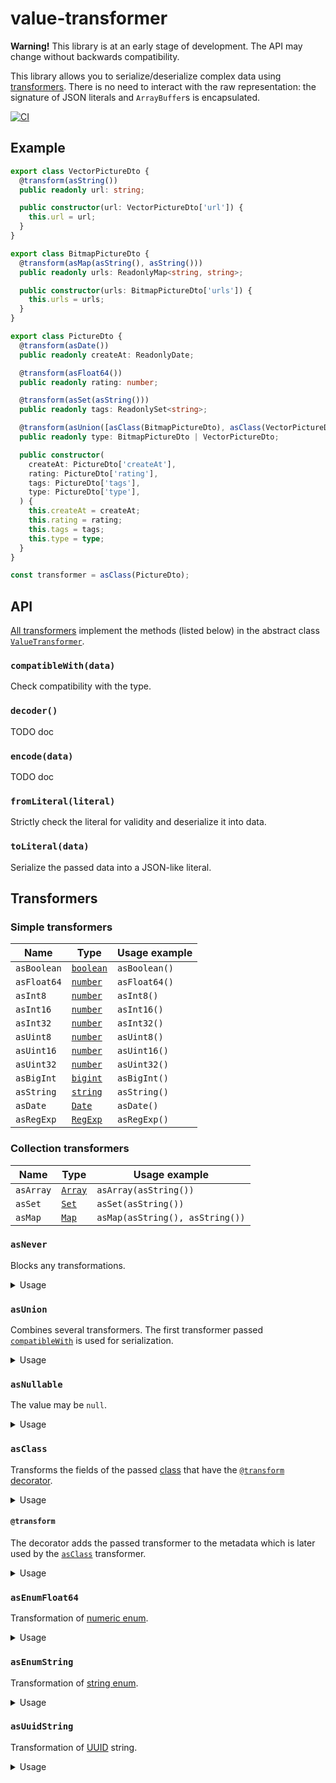 # value-transformer

**Warning!** This library is at an early stage of development. The API may
change without backwards compatibility.

This library allows you to serialize/deserialize complex data using
[transformers](#transformers). There is no need to interact with the raw
representation: the signature of JSON literals and `ArrayBuffer`s is
encapsulated.

[![CI](https://github.com/demensky/value-transformer/actions/workflows/ci.yml/badge.svg)](https://github.com/demensky/value-transformer/actions/workflows/ci.yml)

## Example

```ts
export class VectorPictureDto {
  @transform(asString())
  public readonly url: string;

  public constructor(url: VectorPictureDto['url']) {
    this.url = url;
  }
}

export class BitmapPictureDto {
  @transform(asMap(asString(), asString()))
  public readonly urls: ReadonlyMap<string, string>;

  public constructor(urls: BitmapPictureDto['urls']) {
    this.urls = urls;
  }
}

export class PictureDto {
  @transform(asDate())
  public readonly createAt: ReadonlyDate;

  @transform(asFloat64())
  public readonly rating: number;

  @transform(asSet(asString()))
  public readonly tags: ReadonlySet<string>;

  @transform(asUnion([asClass(BitmapPictureDto), asClass(VectorPictureDto)]))
  public readonly type: BitmapPictureDto | VectorPictureDto;

  public constructor(
    createAt: PictureDto['createAt'],
    rating: PictureDto['rating'],
    tags: PictureDto['tags'],
    type: PictureDto['type'],
  ) {
    this.createAt = createAt;
    this.rating = rating;
    this.tags = tags;
    this.type = type;
  }
}

const transformer = asClass(PictureDto);
```

## API

[All transformers](#transformers) implement the methods (listed below) in the
abstract class [`ValueTransformer`][value-transformer].

### `compatibleWith(data)`

Check compatibility with the type.

### `decoder()`

TODO doc

### `encode(data)`

TODO doc

### `fromLiteral(literal)`

Strictly check the literal for validity and deserialize it into data.

### `toLiteral(data)`

Serialize the passed data into a JSON-like literal.

## Transformers

### Simple transformers

| Name        | Type                 | Usage example |
| ----------- | -------------------- | ------------- |
| `asBoolean` | [`boolean`][boolean] | `asBoolean()` |
| `asFloat64` | [`number`][number]   | `asFloat64()` |
| `asInt8`    | [`number`][number]   | `asInt8()`    |
| `asInt16`   | [`number`][number]   | `asInt16()`   |
| `asInt32`   | [`number`][number]   | `asInt32()`   |
| `asUint8`   | [`number`][number]   | `asUint8()`   |
| `asUint16`  | [`number`][number]   | `asUint16()`  |
| `asUint32`  | [`number`][number]   | `asUint32()`  |
| `asBigInt`  | [`bigint`][bigint]   | `asBigInt()`  |
| `asString`  | [`string`][string]   | `asString()`  |
| `asDate`    | [`Date`][date]       | `asDate()`    |
| `asRegExp`  | [`RegExp`][regexp]   | `asRegExp()`  |

### Collection transformers

| Name      | Type             | Usage example                   |
| --------- | ---------------- | ------------------------------- |
| `asArray` | [`Array`][array] | `asArray(asString())`           |
| `asSet`   | [`Set`][set]     | `asSet(asString())`             |
| `asMap`   | [`Map`][map]     | `asMap(asString(), asString())` |

### `asNever`

Blocks any transformations.

<details>
<summary>Usage</summary>

The value can only be `null`:

```ts
const transformer = asNullable(asNever());
```

Ensuring that the [collection](#collection-transformers) is empty:

```ts
const transformer = asArray(asNever());
```

```ts
const transformer = asSet(asNever());
```

```ts
const transformer = asMap(asNever(), asNever());
```

As a stub when updating variants in [`asUnion`](#asunion):

```ts
// version 1
const transformer = asUnion([
  asClass(MediaDto), // actual in version 1
  asClass(BinaryFileDto), // index is 1
]);
```

```ts
// version 2
const transformer = asUnion([
  asNever(), // unactual in version 2
  asClass(BinaryFileDto), // index still 1
  asClass(VideoDto),
  asClass(AudioDto),
]);
```

</details>

### `asUnion`

Combines several transformers. The first transformer passed
[`compatibleWith`](#compatiblewithdata) is used for serialization.

<details>
<summary>Usage</summary>

String or number:

```ts
const transformer = asUnion([asString(), asFloat64()]);
```

String or array of strings:

```ts
const transformer = asUnion([asString(), asArray(asString())]);
```

Classes:

```ts
const transformer = asUnion([
  asClass(LandscapeDto),
  asClass(PortraitDto),
  asClass(UnderWaterDto),
]);
```

</details>

### `asNullable`

The value may be `null`.

<details>
<summary>Usage</summary>

**Only** `null`:

```ts
const transformer = asNullable(asNever());
```

String or `null`:

```ts
const transformer = asNullable(asString());
```

</details>

### `asClass`

Transforms the fields of the passed [class][class] that have the
[`@transform`](#transform) [decorator][decorators].

<details>
<summary>Usage</summary>

Empty class

```ts
class Foo {}

const transformer = asClass(Foo);
```

</details>

#### `@transform`

The decorator adds the passed transformer to the metadata which is later used by
the [`asClass`](#asclass) transformer.

<details>
<summary>Usage</summary>

```ts
import {asClass} from './as-class.js';

class UserDto {
  @transform(asString())
  public readonly nickname: string;

  public constructor(nickname: UserDto['nickname']) {
    this.nickname = nickname;
  }
}

const transformer = asClass(UserDto);
```

</details>

### `asEnumFloat64`

Transformation of [numeric enum][numeric-enum].

<details>
<summary>Usage</summary>

```ts
enum Direction {
  UP = 0,
  DOWN = 1,
  LEFT = 2,
  RIGHT = 3,
}

const transformer = asEnumFloat64(UserDto);
```

</details>

### `asEnumString`

Transformation of [string enum][string-enum].

<details>
<summary>Usage</summary>

```ts
enum Direction {
  UP = 'up',
  DOWN = 'down',
  LEFT = 'left',
  RIGHT = 'right',
}

const transformer = asEnumString(UserDto);
```

</details>

### `asUuidString`

Transformation of [UUID][uuid] string.

<details>
<summary>Usage</summary>

```ts
type UserId = UuidString & {readonly __userId: unique symbol};

const transformer = asUuidString<UserId>();
```

</details>

[array]: https://mdn.io/array
[bigint]: https://mdn.io/bigint
[set]: https://mdn.io/set
[map]: https://mdn.io/map
[boolean]: https://mdn.io/boolean
[number]: https://mdn.io/number
[string]: https://mdn.io/string
[date]: https://mdn.io/date
[regexp]: https://mdn.io/regexp
[class]:
  https://www.typescriptlang.org/docs/handbook/2/classes.html#handbook-content
[decorators]:
  https://www.typescriptlang.org/docs/handbook/decorators.html#decorators
[numeric-enum]:
  https://www.typescriptlang.org/docs/handbook/enums.html#numeric-enums
[string-enum]:
  https://www.typescriptlang.org/docs/handbook/enums.html#string-enums
[uuid]: https://datatracker.ietf.org/doc/html/rfc4122
[value-transformer]: ./src/base/value-transformer.ts
